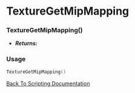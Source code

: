 # TextureGetMipMapping

### TextureGetMipMapping()
- ***Returns:*** 

### Usage

```Lua
TextureGetMipMapping()
```


[Back To Scripting Documentation](../README.md)
